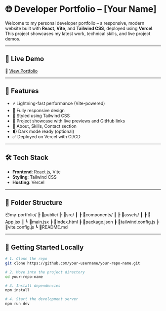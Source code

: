 # 🌐 Developer Portfolio – [Your Name]

Welcome to my personal developer portfolio – a responsive, modern website built with **React**, **Vite**, and **Tailwind CSS**, deployed using **Vercel**. This project showcases my latest work, technical skills, and live project demos.

---

## 🚀 Live Demo

🔗 [View Portfolio]([https://your-vercel-link.vercel.app/](https://harshit-portfolio-website-wq6v.vercel.app/))

---

## 📌 Features

- ⚡️ Lightning-fast performance (Vite-powered)
- 📱 Fully responsive design
- 🎨 Styled using Tailwind CSS
- 🧠 Project showcase with live previews and GitHub links
- 💬 About, Skills, Contact section
- 🌓 Dark mode ready (optional)
- ✅ Deployed on Vercel with CI/CD

---

## 🛠 Tech Stack

- **Frontend**: React.js, Vite
- **Styling**: Tailwind CSS
- **Hosting**: Vercel

---
## 📂 Folder Structure
📦my-portfolio/
┣ 📁public/
┣ 📁src/
┃ ┣ 📁components/
┃ ┣ 📁assets/
┃ ┣ 📄App.jsx
┃ ┗ 📄main.jsx
┣ 📄index.html
┣ 📄package.json
┣ 📄tailwind.config.js
┣ 📄vite.config.js
┗ 📄README.md


---

## 🚀 Getting Started Locally

```bash
# 1. Clone the repo
git clone https://github.com/your-username/your-repo-name.git

# 2. Move into the project directory
cd your-repo-name

# 3. Install dependencies
npm install

# 4. Start the development server
npm run dev


